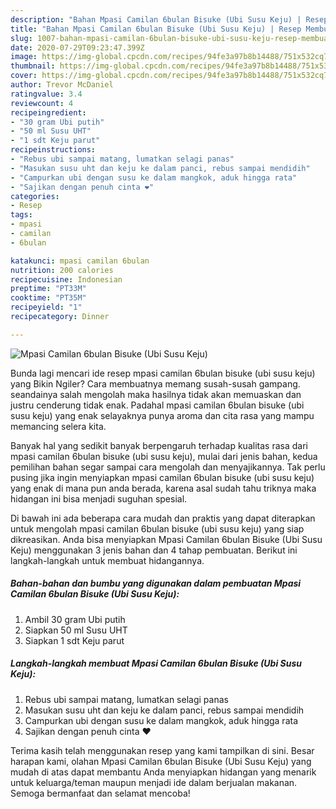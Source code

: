 ```yaml
---
description: "Bahan Mpasi Camilan 6bulan Bisuke (Ubi Susu Keju) | Resep Membuat Mpasi Camilan 6bulan Bisuke (Ubi Susu Keju) Yang Lezat Sekali"
title: "Bahan Mpasi Camilan 6bulan Bisuke (Ubi Susu Keju) | Resep Membuat Mpasi Camilan 6bulan Bisuke (Ubi Susu Keju) Yang Lezat Sekali"
slug: 1007-bahan-mpasi-camilan-6bulan-bisuke-ubi-susu-keju-resep-membuat-mpasi-camilan-6bulan-bisuke-ubi-susu-keju-yang-lezat-sekali
date: 2020-07-29T09:23:47.399Z
image: https://img-global.cpcdn.com/recipes/94fe3a97b8b14488/751x532cq70/mpasi-camilan-6bulan-bisuke-ubi-susu-keju-foto-resep-utama.jpg
thumbnail: https://img-global.cpcdn.com/recipes/94fe3a97b8b14488/751x532cq70/mpasi-camilan-6bulan-bisuke-ubi-susu-keju-foto-resep-utama.jpg
cover: https://img-global.cpcdn.com/recipes/94fe3a97b8b14488/751x532cq70/mpasi-camilan-6bulan-bisuke-ubi-susu-keju-foto-resep-utama.jpg
author: Trevor McDaniel
ratingvalue: 3.4
reviewcount: 4
recipeingredient:
- "30 gram Ubi putih"
- "50 ml Susu UHT"
- "1 sdt Keju parut"
recipeinstructions:
- "Rebus ubi sampai matang, lumatkan selagi panas"
- "Masukan susu uht dan keju ke dalam panci, rebus sampai mendidih"
- "Campurkan ubi dengan susu ke dalam mangkok, aduk hingga rata"
- "Sajikan dengan penuh cinta ❤"
categories:
- Resep
tags:
- mpasi
- camilan
- 6bulan

katakunci: mpasi camilan 6bulan 
nutrition: 200 calories
recipecuisine: Indonesian
preptime: "PT33M"
cooktime: "PT35M"
recipeyield: "1"
recipecategory: Dinner

---
```



![Mpasi Camilan 6bulan Bisuke (Ubi Susu Keju)](https://img-global.cpcdn.com/recipes/94fe3a97b8b14488/751x532cq70/mpasi-camilan-6bulan-bisuke-ubi-susu-keju-foto-resep-utama.jpg)

Bunda lagi mencari ide resep mpasi camilan 6bulan bisuke (ubi susu keju) yang Bikin Ngiler? Cara membuatnya memang susah-susah gampang. seandainya salah mengolah maka hasilnya tidak akan memuaskan dan justru cenderung tidak enak. Padahal mpasi camilan 6bulan bisuke (ubi susu keju) yang enak selayaknya punya aroma dan cita rasa yang mampu memancing selera kita.



Banyak hal yang sedikit banyak berpengaruh terhadap kualitas rasa dari mpasi camilan 6bulan bisuke (ubi susu keju), mulai dari jenis bahan, kedua pemilihan bahan segar sampai cara mengolah dan menyajikannya. Tak perlu pusing jika ingin menyiapkan mpasi camilan 6bulan bisuke (ubi susu keju) yang enak di mana pun anda berada, karena asal sudah tahu triknya maka hidangan ini bisa menjadi suguhan spesial.


Di bawah ini ada beberapa cara mudah dan praktis yang dapat diterapkan untuk mengolah mpasi camilan 6bulan bisuke (ubi susu keju) yang siap dikreasikan. Anda bisa menyiapkan Mpasi Camilan 6bulan Bisuke (Ubi Susu Keju) menggunakan 3 jenis bahan dan 4 tahap pembuatan. Berikut ini langkah-langkah untuk membuat hidangannya.

<!--inarticleads1-->

##### Bahan-bahan dan bumbu yang digunakan dalam pembuatan Mpasi Camilan 6bulan Bisuke (Ubi Susu Keju):

1. Ambil 30 gram Ubi putih
1. Siapkan 50 ml Susu UHT
1. Siapkan 1 sdt Keju parut




<!--inarticleads2-->

##### Langkah-langkah membuat Mpasi Camilan 6bulan Bisuke (Ubi Susu Keju):

1. Rebus ubi sampai matang, lumatkan selagi panas
1. Masukan susu uht dan keju ke dalam panci, rebus sampai mendidih
1. Campurkan ubi dengan susu ke dalam mangkok, aduk hingga rata
1. Sajikan dengan penuh cinta ❤




Terima kasih telah menggunakan resep yang kami tampilkan di sini. Besar harapan kami, olahan Mpasi Camilan 6bulan Bisuke (Ubi Susu Keju) yang mudah di atas dapat membantu Anda menyiapkan hidangan yang menarik untuk keluarga/teman maupun menjadi ide dalam berjualan makanan. Semoga bermanfaat dan selamat mencoba!
